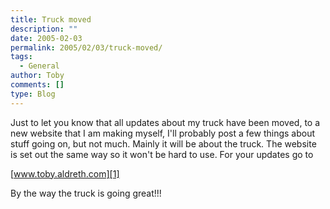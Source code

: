 ```yaml
---
title: Truck moved
description: ""
date: 2005-02-03
permalink: 2005/02/03/truck-moved/
tags:
  - General
author: Toby
comments: []
type: Blog
---
```


Just to let you know that all updates about my truck have been moved, to
a new website that I am making myself, I\'ll probably post a few things
about stuff going on, but not much. Mainly it will be about the truck.
The website is set out the same way so it won\'t be hard to use. For
your updates go to

[www.toby.aldreth.com][1]

By the way the truck is going great!!!



[1]: https://www.toby.aldreth.com
